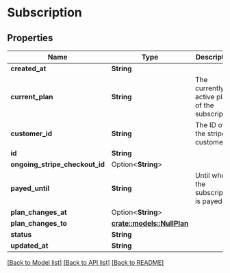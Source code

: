 # Subscription

## Properties

Name | Type | Description | Notes
------------ | ------------- | ------------- | -------------
**created_at** | **String** |  | [readonly]
**current_plan** | **String** | The currently active plan of the subscription | [readonly]
**customer_id** | **String** | The ID of the stripe customer | [readonly]
**id** | **String** |  | 
**ongoing_stripe_checkout_id** | Option<**String**> |  | [optional]
**payed_until** | **String** | Until when the subscription is payed | [readonly]
**plan_changes_at** | Option<**String**> |  | [optional]
**plan_changes_to** | [**crate::models::NullPlan**](NullPlan.md) |  | 
**status** | **String** |  | 
**updated_at** | **String** |  | [readonly]

[[Back to Model list]](../README.md#documentation-for-models) [[Back to API list]](../README.md#documentation-for-api-endpoints) [[Back to README]](../README.md)


